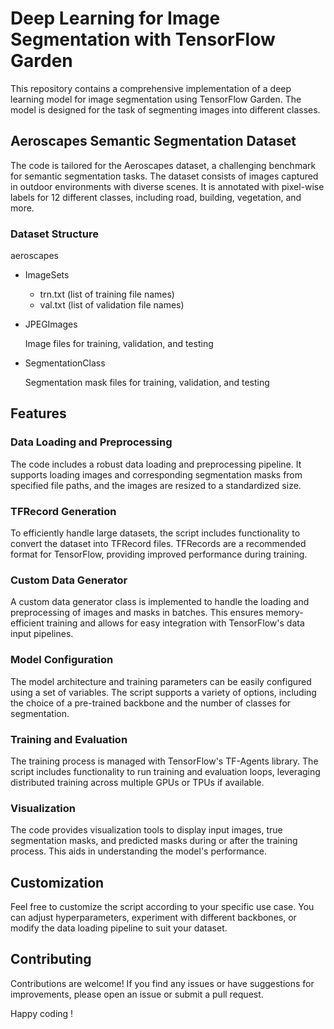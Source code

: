 # Deep Learning for Image Segmentation with TensorFlow Garden
This repository contains a comprehensive implementation of a deep learning model for image segmentation using TensorFlow Garden. The model is designed for the task of segmenting images into different classes.

## Aeroscapes Semantic Segmentation Dataset
The code is tailored for the Aeroscapes dataset, a challenging benchmark for semantic segmentation tasks. The dataset consists of images captured in outdoor environments with diverse scenes. It is annotated with pixel-wise labels for 12 different classes, including road, building, vegetation, and more.
### Dataset Structure
aeroscapes
 - ImageSets
     - trn.txt (list of training file names)
     - val.txt (list of validation file names)
- JPEGImages
  
     Image files for training, validation, and testing
  
- SegmentationClass
  
     Segmentation mask files for training, validation, and testing

## Features
### Data Loading and Preprocessing
The code includes a robust data loading and preprocessing pipeline. It supports loading images and corresponding segmentation masks from specified file paths, and the images are resized to a standardized size.

### TFRecord Generation
To efficiently handle large datasets, the script includes functionality to convert the dataset into TFRecord files. TFRecords are a recommended format for TensorFlow, providing improved performance during training.

### Custom Data Generator
A custom data generator class is implemented to handle the loading and preprocessing of images and masks in batches. This ensures memory-efficient training and allows for easy integration with TensorFlow's data input pipelines.

### Model Configuration
The model architecture and training parameters can be easily configured using a set of variables. The script supports a variety of options, including the choice of a pre-trained backbone and the number of classes for segmentation.

### Training and Evaluation
The training process is managed with TensorFlow's TF-Agents library. The script includes functionality to run training and evaluation loops, leveraging distributed training across multiple GPUs or TPUs if available.

### Visualization
The code provides visualization tools to display input images, true segmentation masks, and predicted masks during or after the training process. This aids in understanding the model's performance.

## Customization
Feel free to customize the script according to your specific use case. You can adjust hyperparameters, experiment with different backbones, or modify the data loading pipeline to suit your dataset.

## Contributing
Contributions are welcome! If you find any issues or have suggestions for improvements, please open an issue or submit a pull request.

Happy coding !
